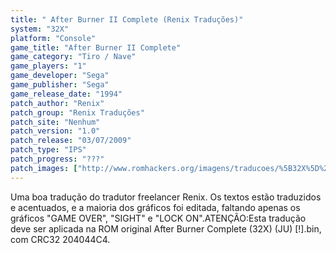 ```yaml
---
title: " After Burner II Complete (Renix Traduções)"
system: "32X"
platform: "Console"
game_title: "After Burner II Complete"
game_category: "Tiro / Nave"
game_players: "1"
game_developer: "Sega"
game_publisher: "Sega"
game_release_date: "1994"
patch_author: "Renix"
patch_group: "Renix Traduções"
patch_site: "Nenhum"
patch_version: "1.0"
patch_release: "03/07/2009"
patch_type: "IPS"
patch_progress: "???"
patch_images: ["http://www.romhackers.org/imagens/traducoes/%5B32X%5D%20After%20Burner%20II%20Complete%20-%20Renix%20-%201.png","http://www.romhackers.org/imagens/traducoes/%5B32X%5D%20After%20Burner%20II%20Complete%20-%20Renix%20-%202.png","http://www.romhackers.org/imagens/traducoes/%5B32X%5D%20After%20Burner%20II%20Complete%20-%20Renix%20-%203.png"]
---
```

Uma boa tradução do tradutor freelancer Renix. Os textos estão traduzidos e acentuados, e a maioria dos gráficos foi editada, faltando apenas os gráficos "GAME OVER", "SIGHT" e "LOCK ON".ATENÇÃO:Esta tradução deve ser aplicada na ROM original After Burner Complete (32X) (JU) [!].bin, com CRC32 204044C4.